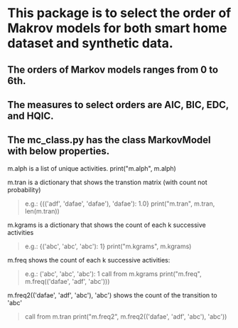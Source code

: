 # This package is to select the order of Makrov models for both smart home dataset and synthetic data. 
## The orders of Markov models ranges from 0 to 6th. 
## The measures to select orders are AIC, BIC, EDC, and HQIC. 

## The mc_class.py has the class MarkovModel with below properties. 
m.alph is a list of unique activities. 
print("m.alph",  m.alph)

m.tran is a dictionary that shows the transtion matrix (with count not probability)
> e.g.: {(('adf', 'dafae', 'dafae'), 'dafae'): 1.0}
print("m.tran",  m.tran, len(m.tran))

m.kgrams is a dictionary that shows the count of each k successive activities
> e.g.: {('abc', 'abc', 'abc'): 1}
print("m.kgrams",  m.kgrams)

m.freq shows the count of each k successive
 activities: 
> e.g.: ('abc', 'abc', 'abc'): 1
> call from m.kgrams
print("m.freq", m.freq(('dafae', 'adf', 'abc')))

m.freq2(('dafae', 'adf', 'abc'), 'abc') shows the count of the transition to 'abc'
> call from m.tran
print("m.freq2", m.freq2(('dafae', 'adf', 'abc'), 'abc'))